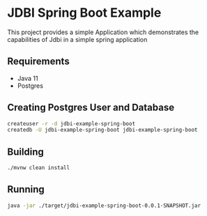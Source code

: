 # JDBI Spring Boot Example

This project provides a simple Application which demonstrates the capabilities of Jdbi in a simple spring application


## Requirements

- Java 11
- Postgres


## Creating Postgres User and Database


```sh
createuser -r -d jdbi-example-spring-boot
createdb -U jdbi-example-spring-boot jdbi-example-spring-boot
```

## Building

```sh
./mvnw clean install
```


## Running

```sh
java -jar ./target/jdbi-example-spring-boot-0.0.1-SNAPSHOT.jar
```